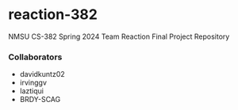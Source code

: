 # reaction-382
NMSU CS-382 Spring 2024 Team Reaction Final Project Repository

### Collaborators
- davidkuntz02
- irvinggv
- laztiqui
- BRDY-SCAG

